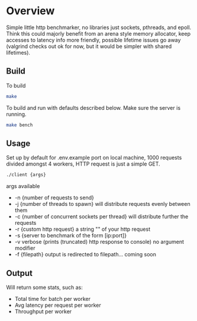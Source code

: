 # Overview
Simple little http benchmarker, no libraries just sockets, pthreads, and epoll. Think this could majorly benefit from an arena style memory allocator, keep accesses to latency info more friendly, possible lifetime issues go away (valgrind checks out ok for now, but it would be simpler with shared lifetimes).

## Build
To build
``` bash
make
```

To build and run with defaults described below. Make sure the server is running.
``` bash
make bench
```

## Usage
Set up by default for .env.example port on local machine, 1000 requests divided amongst 4 workers, HTTP request is just a simple GET.

``` bash
./client {args}
```

args available
- -n {number of requests to send}
- -j {number of threads to spawn} will distribute requests evenly between them
- -c {number of concurrent sockets per thread} will distribute further the requests
- -r {custom http request} a string "" of your http request
- -s {server to benchmark of the form [ip:port]}
- -v verbose (prints (truncated) http response to console) no argument modifier
- -f {filepath} output is redirected to filepath... coming soon

## Output

Will return some stats, such as:

- Total time for batch per worker
- Avg latency per request per worker
- Throughput per worker
